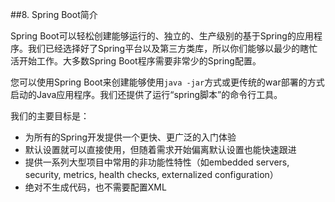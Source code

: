 ##8. Spring Boot简介

Spring Boot可以轻松创建能够运行的、独立的、生产级别的基于Spring的应用程序。我们已经选择好了Spring平台以及第三方类库，所以你们能够以最少的瞎忙活开始工作。大多数Spring Boot程序需要非常少的Spring配置。

您可以使用Spring Boot来创建能够使用`java -jar`方式或更传统的war部署的方式启动的Java应用程序。我们还提供了运行“spring脚本”的命令行工具。

我们的主要目标是：

- 为所有的Spring开发提供一个更快、更广泛的入门体验
- 默认设置就可以直接使用，但随着需求开始偏离默认设置也能快速跟进
- 提供一系列大型项目中常用的非功能性特性（如embedded servers, security, metrics, health checks, externalized configuration）
- 绝对不生成代码，也不需要配置XML
